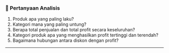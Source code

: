  ### 🎯 Pertanyaan Analisis
1. Produk apa yang paling laku?
2. Kategori mana yang paling untung?
3. Berapa total penjualan dan total profit secara keseluruhan?
4. Kategori produk apa yang menghasilkan profit tertinggi dan terendah?
5. Bagaimana hubungan antara diskon dengan profit?

---
